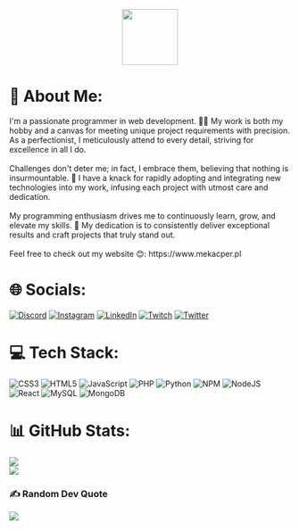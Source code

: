 <div id="header" align="center">
  <img src="https://media.giphy.com/media/v1.Y2lkPTc5MGI3NjExOWNkMWM5MTNmM2JlZTlkYTJiMGNjNGJhMTQ2MjNjZWQwN2FlNDhkNSZlcD12MV9pbnRlcm5hbF9naWZzX2dpZklkJmN0PWc/2IudUHdI075HL02Pkk/giphy.gif" width="100"/>
</div>
<h1> 💫 About Me:</h1>
I'm a passionate programmer in web development. 👨‍💻 My work is both my hobby and a canvas for meeting unique project requirements with precision. As a perfectionist, I meticulously attend to every detail, striving for excellence in all I do. <br><br>Challenges don't deter me; in fact, I embrace them, believing that nothing is insurmountable. 💪 I have a knack for rapidly adopting and integrating new technologies into my work, infusing each project with utmost care and dedication. <br><br>My programming enthusiasm drives me to continuously learn, grow, and elevate my skills. 🚀 My dedication is to consistently deliver exceptional results and craft projects that truly stand out. <br><br>Feel free to check out my website 😊: https://www.mekacper.pl


# 🌐 Socials:
[![Discord](https://img.shields.io/badge/Discord-%237289DA.svg?logo=discord&logoColor=white)](https://discord.gg/WJtEYJ4j) [![Instagram](https://img.shields.io/badge/Instagram-%23E4405F.svg?logo=Instagram&logoColor=white)](https://instagram.com/_radomski) [![LinkedIn](https://img.shields.io/badge/LinkedIn-%230077B5.svg?logo=linkedin&logoColor=white)](https://linkedin.com/in/kacper-radomski-499924282) [![Twitch](https://img.shields.io/badge/Twitch-%239146FF.svg?logo=Twitch&logoColor=white)](https://twitch.tv/FOURkeey) [![Twitter](https://img.shields.io/badge/Twitter-%231DA1F2.svg?logo=Twitter&logoColor=white)](https://twitter.com/XarrrdaS) 

# 💻 Tech Stack:
![CSS3](https://img.shields.io/badge/css3-%231572B6.svg?style=for-the-badge&logo=css3&logoColor=white) ![HTML5](https://img.shields.io/badge/html5-%23E34F26.svg?style=for-the-badge&logo=html5&logoColor=white) ![JavaScript](https://img.shields.io/badge/javascript-%23323330.svg?style=for-the-badge&logo=javascript&logoColor=%23F7DF1E) ![PHP](https://img.shields.io/badge/php-%23777BB4.svg?style=for-the-badge&logo=php&logoColor=white) ![Python](https://img.shields.io/badge/python-3670A0?style=for-the-badge&logo=python&logoColor=ffdd54) ![NPM](https://img.shields.io/badge/NPM-%23000000.svg?style=for-the-badge&logo=npm&logoColor=white) ![NodeJS](https://img.shields.io/badge/node.js-6DA55F?style=for-the-badge&logo=node.js&logoColor=white) ![React](https://img.shields.io/badge/react-%2320232a.svg?style=for-the-badge&logo=react&logoColor=%2361DAFB) ![MySQL](https://img.shields.io/badge/mysql-%2300f.svg?style=for-the-badge&logo=mysql&logoColor=white) ![MongoDB](https://img.shields.io/badge/MongoDB-%234ea94b.svg?style=for-the-badge&logo=mongodb&logoColor=white)
# 📊 GitHub Stats:
![](https://github-readme-streak-stats.herokuapp.com/?user=XarrrdaS&theme=react&hide_border=true)<br/>
![](https://github-readme-stats.vercel.app/api/top-langs/?username=XarrrdaS&theme=react&hide_border=true&include_all_commits=false&count_private=false&layout=compact)

### ✍️ Random Dev Quote
![](https://quotes-github-readme.vercel.app/api?type=horizontal&theme=dark)
